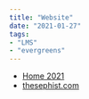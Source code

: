 ```yaml
---
title: "Website"
date: "2021-01-27"
tags:
- "LMS"
- "evergreens"
---
```


- [Home 2021](https://chekinstitute.com/)
- [thesephist.com](https://thesephist.com/)
